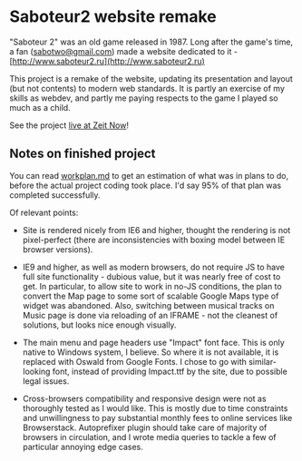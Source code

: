 # Saboteur2 website remake #

"Saboteur 2" was an old game released in 1987. Long after the game's time, a fan
(sabotwo@gmail.com) made a website dedicated to it -
[http://www.saboteur2.ru](http://www.saboteur2.ru)

This project is a remake of the website, updating its presentation and layout
(but not contents) to modern web standards. It is partly an exercise of my
skills as webdev, and partly me paying respects to the game I played so much as
a child.

See the project [live at Zeit Now](https://saboteur2ru-remake.now.sh)!

## Notes on finished project ##

You can read [workplan.md](./workplan.md) to get an estimation of what was in
plans to do, before the actual project coding took place. I'd say 95% of that
plan was completed successfully.

Of relevant points:

* Site is rendered nicely from IE6 and higher, thought the rendering is not
    pixel-perfect (there are inconsistencies with boxing model between IE
    browser versions).

* IE9 and higher, as well as modern browsers, do not require JS to have full
    site functionality - dubious value, but it was nearly free of cost to get.
    In particular, to allow site to work in no-JS conditions, the plan to
    convert the Map page to some sort of scalable Google Maps type of widget
    was abandoned. Also, switching between musical tracks on Music page is done
    via reloading of an IFRAME - not the cleanest of solutions, but looks nice
    enough visually.

* The main menu and page headers use "Impact" font face. This is only native to
    Windows system, I believe. So where it is not available, it is replaced with
    Oswald from Google Fonts. I chose to go with similar-looking font, instead
    of providing Impact.ttf by the site, due to possible legal issues.

* Cross-browsers compatibility and responsive design were not as thoroughly
    tested as I would like. This is mostly due to time constraints and
    unwillingness to pay substantial monthly fees to online services like
    Browserstack. Autoprefixer plugin should take care of majority of browsers
    in circulation, and I wrote media queries to tackle a few of particular
    annoying edge cases.
